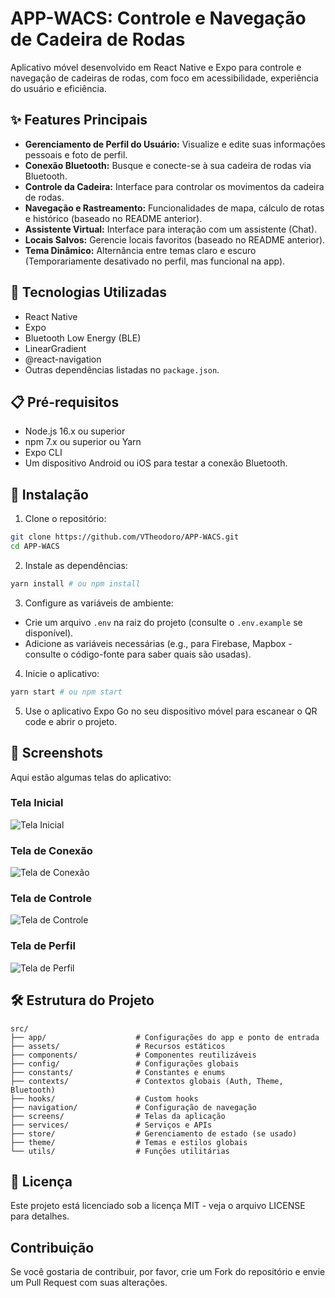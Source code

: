 # APP-WACS: Controle e Navegação de Cadeira de Rodas

Aplicativo móvel desenvolvido em React Native e Expo para controle e navegação de cadeiras de rodas, com foco em acessibilidade, experiência do usuário e eficiência.

## ✨ Features Principais

- **Gerenciamento de Perfil do Usuário:** Visualize e edite suas informações pessoais e foto de perfil.
- **Conexão Bluetooth:** Busque e conecte-se à sua cadeira de rodas via Bluetooth.
- **Controle da Cadeira:** Interface para controlar os movimentos da cadeira de rodas.
- **Navegação e Rastreamento:** Funcionalidades de mapa, cálculo de rotas e histórico (baseado no README anterior).
- **Assistente Virtual:** Interface para interação com um assistente (Chat).
- **Locais Salvos:** Gerencie locais favoritos (baseado no README anterior).
- **Tema Dinâmico:** Alternância entre temas claro e escuro (Temporariamente desativado no perfil, mas funcional na app).

## 🚀 Tecnologias Utilizadas

- React Native
- Expo
- Bluetooth Low Energy (BLE)
- LinearGradient
- @react-navigation
- Outras dependências listadas no `package.json`.

## 📋 Pré-requisitos

- Node.js 16.x ou superior
- npm 7.x ou superior ou Yarn
- Expo CLI
- Um dispositivo Android ou iOS para testar a conexão Bluetooth.

## 🔧 Instalação

1. Clone o repositório:
```bash
git clone https://github.com/VTheodoro/APP-WACS.git
cd APP-WACS
```

2. Instale as dependências:
```bash
yarn install # ou npm install
```

3. Configure as variáveis de ambiente:
- Crie um arquivo `.env` na raiz do projeto (consulte o `.env.example` se disponível).
- Adicione as variáveis necessárias (e.g., para Firebase, Mapbox - consulte o código-fonte para saber quais são usadas).

4. Inicie o aplicativo:
```bash
yarn start # ou npm start
```

5. Use o aplicativo Expo Go no seu dispositivo móvel para escanear o QR code e abrir o projeto.

## 📸 Screenshots

Aqui estão algumas telas do aplicativo:

### Tela Inicial
![Tela Inicial](Imagens/Tela%20Inicial.png)

### Tela de Conexão
![Tela de Conexão](Imagens/Tela%20de%20Conexao.png)

### Tela de Controle
![Tela de Controle](Imagens/Tela%20de%20Controle.png)

### Tela de Perfil
![Tela de Perfil](Imagens/Tela%20de%20Perfil.png)

## 🛠️ Estrutura do Projeto

```
src/
├── app/                    # Configurações do app e ponto de entrada
├── assets/                 # Recursos estáticos
├── components/             # Componentes reutilizáveis
├── config/                 # Configurações globais
├── constants/              # Constantes e enums
├── contexts/               # Contextos globais (Auth, Theme, Bluetooth)
├── hooks/                  # Custom hooks
├── navigation/             # Configuração de navegação
├── screens/                # Telas da aplicação
├── services/               # Serviços e APIs
├── store/                  # Gerenciamento de estado (se usado)
├── theme/                  # Temas e estilos globais
└── utils/                  # Funções utilitárias
```

## 📄 Licença

Este projeto está licenciado sob a licença MIT - veja o arquivo LICENSE para detalhes.

## Contribuição

Se você gostaria de contribuir, por favor, crie um Fork do repositório e envie um Pull Request com suas alterações.